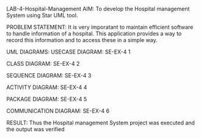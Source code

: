 LAB-4-Hospital-Management
AIM:
To develop the Hospital management System using Star UML tool.

PROBLEM STATEMENT:
It is very imporatant to maintain efficient software to handle information of a hospital. This application provides a way to record this information and to access these in a simple way.

UML DIAGRAMS:
USECASE DIAGRAM:
SE-EX-4 1

CLASS DIAGRAM:
SE-EX-4 2

SEQUENCE DIAGRAM:
SE-EX-4 3

ACTIVITY DIAGRAM:
SE-EX-4 4

PACKAGE DIAGRAM:
SE-EX-4 5

COMMUNICATION DIAGRAM:
SE-EX-4 6

RESULT:
Thus the Hospital management System project was executed and the output was verified
